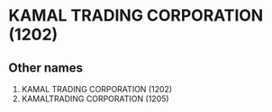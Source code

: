 # KAMAL TRADING CORPORATION (1202)

## Other names
1. KAMAL TRADING CORPORATION (1202)
1. KAMALTRADING CORPORATION (1205)



